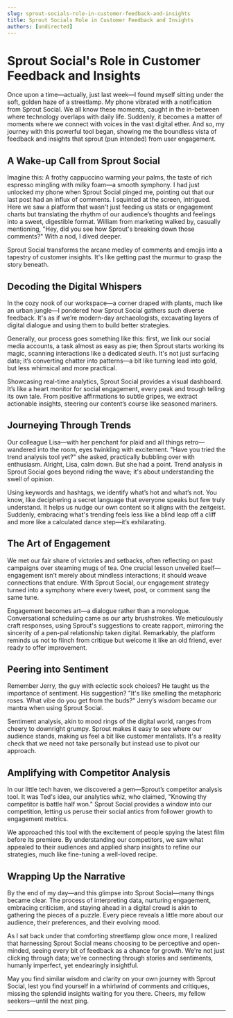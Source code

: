 ```yaml
---
slug: sprout-socials-role-in-customer-feedback-and-insights
title: Sprout Socials Role in Customer Feedback and Insights
authors: [undirected]
---
```



# Sprout Social's Role in Customer Feedback and Insights

Once upon a time—actually, just last week—I found myself sitting under the soft, golden haze of a streetlamp. My phone vibrated with a notification from Sprout Social. We all know these moments, caught in the in-between where technology overlaps with daily life. Suddenly, it becomes a matter of moments where we connect with voices in the vast digital ether. And so, my journey with this powerful tool began, showing me the boundless vista of feedback and insights that sprout (pun intended) from user engagement.

## A Wake-up Call from Sprout Social

Imagine this: A frothy cappuccino warming your palms, the taste of rich espresso mingling with milky foam—a smooth symphony. I had just unlocked my phone when Sprout Social pinged me, pointing out that our last post had an influx of comments. I squinted at the screen, intrigued. Here we saw a platform that wasn't just feeding us stats or engagement charts but translating the rhythm of our audience’s thoughts and feelings into a sweet, digestible format. William from marketing walked by, casually mentioning, "Hey, did you see how Sprout's breaking down those comments?" With a nod, I dived deeper.

Sprout Social transforms the arcane medley of comments and emojis into a tapestry of customer insights. It's like getting past the murmur to grasp the story beneath.

## Decoding the Digital Whispers

In the cozy nook of our workspace—a corner draped with plants, much like an urban jungle—I pondered how Sprout Social gathers such diverse feedback. It's as if we’re modern-day archaeologists, excavating layers of digital dialogue and using them to build better strategies.

Generally, our process goes something like this: first, we link our social media accounts, a task almost as easy as pie; then Sprout starts working its magic, scanning interactions like a dedicated sleuth. It's not just surfacing data; it’s converting chatter into patterns—a bit like turning lead into gold, but less whimsical and more practical.

Showcasing real-time analytics, Sprout Social provides a visual dashboard. It’s like a heart monitor for social engagement, every peak and trough telling its own tale. From positive affirmations to subtle gripes, we extract actionable insights, steering our content’s course like seasoned mariners.

## Journeying Through Trends

Our colleague Lisa—with her penchant for plaid and all things retro—wandered into the room, eyes twinkling with excitement. "Have you tried the trend analysis tool yet?" she asked, practically bubbling over with enthusiasm. Alright, Lisa, calm down. But she had a point. Trend analysis in Sprout Social goes beyond riding the wave; it's about understanding the swell of opinion.

Using keywords and hashtags, we identify what’s hot and what’s not. You know, like deciphering a secret language that everyone speaks but few truly understand. It helps us nudge our own content so it aligns with the zeitgeist. Suddenly, embracing what's trending feels less like a blind leap off a cliff and more like a calculated dance step—it’s exhilarating.

## The Art of Engagement

We met our fair share of victories and setbacks, often reflecting on past campaigns over steaming mugs of tea. One crucial lesson unveiled itself—engagement isn’t merely about mindless interactions; it should weave connections that endure. With Sprout Social, our engagement strategy turned into a symphony where every tweet, post, or comment sang the same tune.

Engagement becomes art—a dialogue rather than a monologue. Conversational scheduling came as our arty brushstrokes. We meticulously craft responses, using Sprout's suggestions to create rapport, mirroring the sincerity of a pen-pal relationship taken digital. Remarkably, the platform reminds us not to flinch from critique but welcome it like an old friend, ever ready to offer improvement.

## Peering into Sentiment

Remember Jerry, the guy with eclectic sock choices? He taught us the importance of sentiment. His suggestion? "It's like smelling the metaphoric roses. What vibe do you get from the buds?" Jerry’s wisdom became our mantra when using Sprout Social.

Sentiment analysis, akin to mood rings of the digital world, ranges from cheery to downright grumpy. Sprout makes it easy to see where our audience stands, making us feel a bit like customer mentalists. It's a reality check that we need not take personally but instead use to pivot our approach.

## Amplifying with Competitor Analysis

In our little tech haven, we discovered a gem—Sprout’s competitor analysis tool. It was Ted's idea, our analytics whiz, who claimed, "Knowing thy competitor is battle half won." Sprout Social provides a window into our competition, letting us peruse their social antics from follower growth to engagement metrics.

We approached this tool with the excitement of people spying the latest film before its premiere. By understanding our competitors, we saw what appealed to their audiences and applied sharp insights to refine our strategies, much like fine-tuning a well-loved recipe.

## Wrapping Up the Narrative

By the end of my day—and this glimpse into Sprout Social—many things became clear. The process of interpreting data, nurturing engagement, embracing criticism, and staying ahead in a digital crowd is akin to gathering the pieces of a puzzle. Every piece reveals a little more about our audience, their preferences, and their evolving mood.

As I sat back under that comforting streetlamp glow once more, I realized that harnessing Sprout Social means choosing to be perceptive and open-minded, seeing every bit of feedback as a chance for growth. We're not just clicking through data; we're connecting through stories and sentiments, humanly imperfect, yet endearingly insightful.

May you find similar wisdom and clarity on your own journey with Sprout Social, lest you find yourself in a whirlwind of comments and critiques, missing the splendid insights waiting for you there. Cheers, my fellow seekers—until the next ping.

---